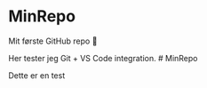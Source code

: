 # MinRepo
Mit første GitHub repo 🚀

Her tester jeg Git + VS Code integration.
#   M i n R e p o 
 
 

Dette er en test